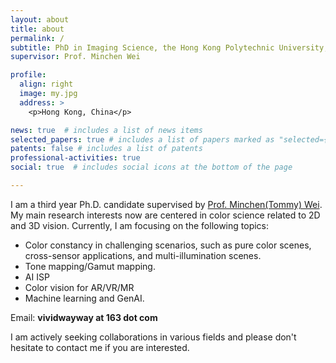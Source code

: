 ```yaml
---
layout: about
title: about
permalink: /
subtitle: PhD in Imaging Science, the Hong Kong Polytechnic University, Hong Kong SAR.
supervisor: Prof. Minchen Wei

profile:
  align: right
  image: my.jpg
  address: >
    <p>Hong Kong, China</p>

news: true  # includes a list of news items
selected_papers: true # includes a list of papers marked as "selected={true}"
patents: false # includes a list of patents
professional-activities: true
social: true  # includes social icons at the bottom of the page

---
```



I am a third year Ph.D. candidate supervised by [Prof. Minchen(Tommy) Wei](https://www.polyucolorlab.com/leader.html). My main research interests now are centered in color science related to 2D and 3D vision. Currently, I am focusing on the following topics:

- Color constancy in challenging scenarios, such as pure color scenes, cross-sensor applications, and multi-illumination scenes.
- Tone mapping/Gamut mapping.
- AI ISP
- Color vision for AR/VR/MR
- Machine learning and GenAI.

Email: **vividwayway at 163 dot com**

<!-- Wechat: **long-life-student666**(please remove all '**-**') -->


I am actively seeking collaborations in various fields and please don't hesitate to contact me if you are interested.
